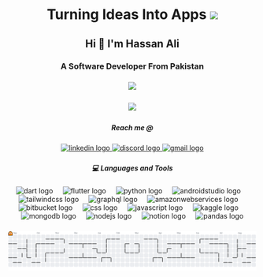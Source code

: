 

<h1 align="center">Turning Ideas Into Apps 
  <img  height="25"  align="start" src="https://raw.githubusercontent.com/mupezzuol/mupezzuol/refs/heads/master/assets/earth.gif"  />
 </h2>

###


<h2 align="center">Hi 👋 I'm Hassan Ali</h3>

###


<h3 align="center">A Software Developer From Pakistan</h5>

###

<div align="center">
  <img height="500" src="https://github.com/user-attachments/assets/0e5a8423-c5ce-4d97-8689-f0982779f839"  />
</div>

###

<div align="center">
  <img src="https://visitor-badge.laobi.icu/badge?page_id=HassanAli699.HassanAli699&left_text=Profile%20views"  />
</div>

###

<h5 align="center">Reach me @</h5>

###

<div align="center">
  <a href="https://www.linkedin.com/in/hassan-ali-a69b1a287/" target="_blank">
    <img src="https://raw.githubusercontent.com/maurodesouza/profile-readme-generator/master/src/assets/icons/social/linkedin/default.svg" width="52" height="40" alt="linkedin logo"  />
  </a>
  <a href="deviil_pk" target="_blank">
    <img src="https://raw.githubusercontent.com/maurodesouza/profile-readme-generator/master/src/assets/icons/social/discord/default.svg" width="52" height="40" alt="discord logo"  />
  </a>
  <a href="hassanali669a@gmail.com" target="_blank">
    <img src="https://raw.githubusercontent.com/maurodesouza/profile-readme-generator/master/src/assets/icons/social/gmail/default.svg" width="52" height="40" alt="gmail logo"  />
  </a>
</div>

###

<h5 align="center">💻 Languages and Tools</h5>

###

<div align="center">
  <img src="https://cdn.jsdelivr.net/gh/devicons/devicon/icons/dart/dart-original.svg" height="60" alt="dart logo"  />
  <img width="12" />
  <img src="https://cdn.jsdelivr.net/gh/devicons/devicon/icons/flutter/flutter-original.svg" height="60" alt="flutter logo"  />
  <img width="12" />
  <img src="https://skillicons.dev/icons?i=py" height="60" alt="python logo"  />
  <img width="12" />
  <img src="https://cdn.jsdelivr.net/gh/devicons/devicon/icons/androidstudio/androidstudio-original.svg" height="60" alt="androidstudio logo"  />
  <img width="12" />
  <img src="https://skillicons.dev/icons?i=tailwind" height="60" alt="tailwindcss logo"  />
  <img width="12" />
  <img src="https://skillicons.dev/icons?i=graphql" height="60" alt="graphql logo"  />
  <img width="12" />
  <img src="https://skillicons.dev/icons?i=aws" height="60" alt="amazonwebservices logo"  />
  <img width="12" />
  <img src="https://cdn.jsdelivr.net/gh/devicons/devicon/icons/bitbucket/bitbucket-original.svg" height="60" alt="bitbucket logo"  />
  <img width="12" />
  <img src="https://cdn.jsdelivr.net/gh/devicons/devicon/icons/css3/css3-original.svg" height="60" alt="css logo"  />
  <img width="12" />
  <img src="https://cdn.jsdelivr.net/gh/devicons/devicon/icons/javascript/javascript-original.svg" height="60" alt="javascript logo"  />
  <img width="12" />
  <img src="https://cdn.jsdelivr.net/gh/devicons/devicon/icons/kaggle/kaggle-original.svg" height="60" alt="kaggle logo"  />
  <img width="12" />
  <img src="https://cdn.jsdelivr.net/gh/devicons/devicon/icons/mongodb/mongodb-original.svg" height="60" alt="mongodb logo"  />
  <img width="12" />
  <img src="https://cdn.jsdelivr.net/gh/devicons/devicon/icons/nodejs/nodejs-original.svg" height="60" alt="nodejs logo"  />
  <img width="12" />
  <img src="https://cdn.jsdelivr.net/gh/devicons/devicon/icons/notion/notion-original.svg" height="60" alt="notion logo"  />
  <img width="12" />
  <img src="https://cdn.jsdelivr.net/gh/devicons/devicon/icons/pandas/pandas-original.svg" height="60" alt="pandas logo"  />
</div>

###

<picture>
  <source media="(prefers-color-scheme: dark)" srcset="https://raw.githubusercontent.com/HassanAli699/HassanAli699/output/pacman-contribution-graph-dark.svg">
  <source media="(prefers-color-scheme: light)" srcset="https://raw.githubusercontent.com/HassanAli699/HassanAli699/output/pacman-contribution-graph.svg">
  <img alt="pacman contribution graph" src="https://raw.githubusercontent.com/HassanAli699/HassanAli699/output/pacman-contribution-graph.svg">
</picture>

###
